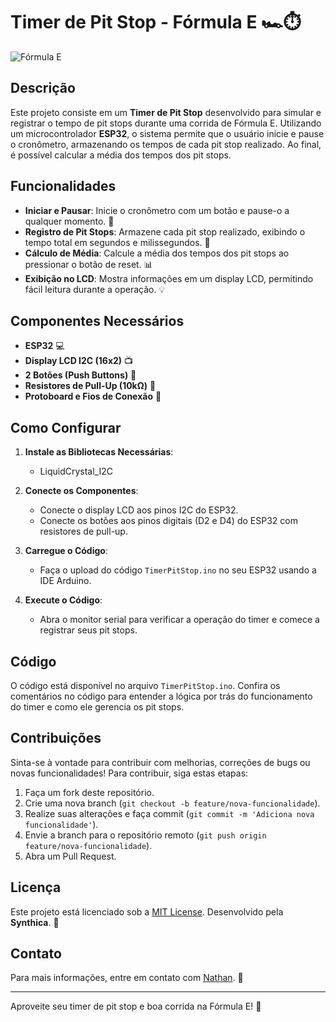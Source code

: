 # Timer de Pit Stop - Fórmula E 🏎️⏱️

![Fórmula E](https://upload.wikimedia.org/wikipedia/commons/thumb/b/bf/Formula_E_logo.svg/2560px-Formula_E_logo.svg.png)

## Descrição

Este projeto consiste em um **Timer de Pit Stop** desenvolvido para simular e registrar o tempo de pit stops durante uma corrida de Fórmula E. Utilizando um microcontrolador **ESP32**, o sistema permite que o usuário inicie e pause o cronômetro, armazenando os tempos de cada pit stop realizado. Ao final, é possível calcular a média dos tempos dos pit stops.

## Funcionalidades

- **Iniciar e Pausar**: Inicie o cronômetro com um botão e pause-o a qualquer momento. 🚦
- **Registro de Pit Stops**: Armazene cada pit stop realizado, exibindo o tempo total em segundos e milissegundos. 📝
- **Cálculo de Média**: Calcule a média dos tempos dos pit stops ao pressionar o botão de reset. 📊
- **Exibição no LCD**: Mostra informações em um display LCD, permitindo fácil leitura durante a operação. 💡

## Componentes Necessários

- **ESP32** 💻
- **Display LCD I2C (16x2)** 📺
- **2 Botões (Push Buttons)** 🔘
- **Resistores de Pull-Up (10kΩ)** 🧩
- **Protoboard e Fios de Conexão** 🔌

## Como Configurar

1. **Instale as Bibliotecas Necessárias**:
   - LiquidCrystal_I2C

2. **Conecte os Componentes**:
   - Conecte o display LCD aos pinos I2C do ESP32.
   - Conecte os botões aos pinos digitais (D2 e D4) do ESP32 com resistores de pull-up.

3. **Carregue o Código**:
   - Faça o upload do código `TimerPitStop.ino` no seu ESP32 usando a IDE Arduino.

4. **Execute o Código**:
   - Abra o monitor serial para verificar a operação do timer e comece a registrar seus pit stops.

## Código

O código está disponível no arquivo `TimerPitStop.ino`. Confira os comentários no código para entender a lógica por trás do funcionamento do timer e como ele gerencia os pit stops.

## Contribuições

Sinta-se à vontade para contribuir com melhorias, correções de bugs ou novas funcionalidades! Para contribuir, siga estas etapas:

1. Faça um fork deste repositório.
2. Crie uma nova branch (`git checkout -b feature/nova-funcionalidade`).
3. Realize suas alterações e faça commit (`git commit -m 'Adiciona nova funcionalidade'`).
4. Envie a branch para o repositório remoto (`git push origin feature/nova-funcionalidade`).
5. Abra um Pull Request.

## Licença

Este projeto está licenciado sob a [MIT License](LICENSE). Desenvolvido pela **Synthica**. 🎉

## Contato

Para mais informações, entre em contato com [Nathan](mailto:nathan.cga@outlook.com). 📧

---

Aproveite seu timer de pit stop e boa corrida na Fórmula E! 🏁
